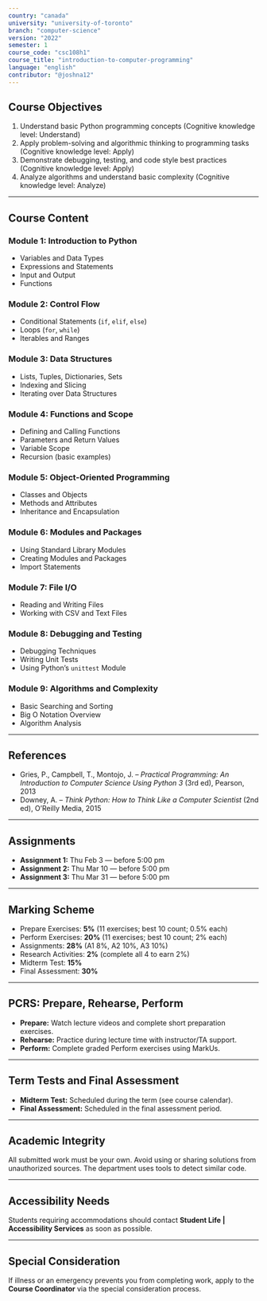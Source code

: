```yaml
---
country: "canada"
university: "university-of-toronto"
branch: "computer-science"
version: "2022"
semester: 1
course_code: "csc108h1"
course_title: "introduction-to-computer-programming"
language: "english"
contributor: "@joshna12"
---
```


## Course Objectives

1. Understand basic Python programming concepts (Cognitive knowledge level: Understand)
2. Apply problem-solving and algorithmic thinking to programming tasks (Cognitive knowledge level: Apply)
3. Demonstrate debugging, testing, and code style best practices (Cognitive knowledge level: Apply)
4. Analyze algorithms and understand basic complexity (Cognitive knowledge level: Analyze)

---

## Course Content

### Module 1: Introduction to Python

- Variables and Data Types
- Expressions and Statements
- Input and Output
- Functions

### Module 2: Control Flow

- Conditional Statements (`if`, `elif`, `else`)
- Loops (`for`, `while`)
- Iterables and Ranges

### Module 3: Data Structures

- Lists, Tuples, Dictionaries, Sets
- Indexing and Slicing
- Iterating over Data Structures

### Module 4: Functions and Scope

- Defining and Calling Functions
- Parameters and Return Values
- Variable Scope
- Recursion (basic examples)

### Module 5: Object-Oriented Programming

- Classes and Objects
- Methods and Attributes
- Inheritance and Encapsulation

### Module 6: Modules and Packages

- Using Standard Library Modules
- Creating Modules and Packages
- Import Statements

### Module 7: File I/O

- Reading and Writing Files
- Working with CSV and Text Files

### Module 8: Debugging and Testing

- Debugging Techniques
- Writing Unit Tests
- Using Python’s `unittest` Module

### Module 9: Algorithms and Complexity

- Basic Searching and Sorting
- Big O Notation Overview
- Algorithm Analysis

---

## References

- Gries, P., Campbell, T., Montojo, J. – _Practical Programming: An Introduction to Computer Science Using Python 3_ (3rd ed), Pearson, 2013
- Downey, A. – _Think Python: How to Think Like a Computer Scientist_ (2nd ed), O’Reilly Media, 2015

---

## Assignments

- **Assignment 1:** Thu Feb 3 — before 5:00 pm
- **Assignment 2:** Thu Mar 10 — before 5:00 pm
- **Assignment 3:** Thu Mar 31 — before 5:00 pm

---

## Marking Scheme

- Prepare Exercises: **5%** (11 exercises; best 10 count; 0.5% each)
- Perform Exercises: **20%** (11 exercises; best 10 count; 2% each)
- Assignments: **28%** (A1 8%, A2 10%, A3 10%)
- Research Activities: **2%** (complete all 4 to earn 2%)
- Midterm Test: **15%**
- Final Assessment: **30%**

---

## PCRS: Prepare, Rehearse, Perform

- **Prepare:** Watch lecture videos and complete short preparation exercises.
- **Rehearse:** Practice during lecture time with instructor/TA support.
- **Perform:** Complete graded Perform exercises using MarkUs.

---

## Term Tests and Final Assessment

- **Midterm Test:** Scheduled during the term (see course calendar).
- **Final Assessment:** Scheduled in the final assessment period.

---

## Academic Integrity

All submitted work must be your own. Avoid using or sharing solutions from unauthorized sources. The department uses tools to detect similar code.

---

## Accessibility Needs

Students requiring accommodations should contact **Student Life | Accessibility Services** as soon as possible.

---

## Special Consideration

If illness or an emergency prevents you from completing work, apply to the **Course Coordinator** via the special consideration process.
